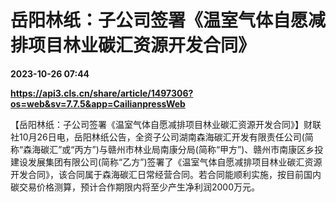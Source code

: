 # 岳阳林纸：子公司签署《温室气体自愿减排项目林业碳汇资源开发合同》

**2023-10-26 07:44**

**https://api3.cls.cn/share/article/1497306?os=web&sv=7.7.5&app=CailianpressWeb**

【岳阳林纸：子公司签署《温室气体自愿减排项目林业碳汇资源开发合同》】财联社10月26日电，岳阳林纸公告，全资子公司湖南森海碳汇开发有限责任公司(简称“森海碳汇”或“丙方”)与赣州市林业局南康分局(简称“甲方”)、赣州市南康区乡投建设发展集团有限公司(简称“乙方”)签署了《温室气体自愿减排项目林业碳汇资源开发合同》，该合同属于森海碳汇日常经营合同。若合同能顺利实施，按目前国内碳交易价格测算，预计合作期限内将至少产生净利润2000万元。